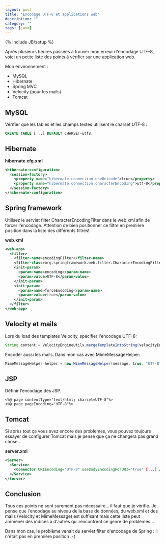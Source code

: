 ```yaml
---
layout: post
title: "Encodage UTF-8 et applications web"
description: ""
category: ""
tags: [java]
---
```

{% include JB/setup %}

Après plusieurs heures passées à trouver mon erreur d'encodage UTF-8, voici un petite liste des points à vérifier sur une application web.

Mon environnement :

* MySQL
* Hibernate
* Spring MVC
* Velocity (pour les mails)
* Tomcat

## MySQL

Vérifier que les tables et les champs textes utilisent le charset UTF-8 :

```sql
CREATE TABLE [...] DEFAULT CHARSET=utf8;
```

## Hibernate

**hibernate.cfg.xml**

```xml
<hibernate-configuration>
  <session-factory>
    <property name="hibernate.connection.useUnicode">true</property>
    <property name="hibernate.connection.characterEncoding">utf-8</property>
  </session-factory>
</hibernate-configuration>
```

## Spring framework

Utilisez le servlet filter CharacterEncodingFilter dans le web.xml afin de forcer l'encodage.
Attention de bien positionner ce filtre en première position dans la liste des différents filtres!

**web.xml**

```xml
<web-app>
  <filter>
    <filter-name>encodingFilter</filter-name>
    <filter-class>org.springframework.web.filter.CharacterEncodingFilter</filter-class>
    <init-param>
      <param-name>encoding</param-name>
      <param-value>UTF-8</param-value>
    </init-param>
    <init-param>
      <param-name>forceEncoding</param-name>
      <param-value>true</param-value>
    </init-param>
  </filter>
</web-app>
```

## Velocity et mails

Lors du load des templates Velocity, spécifier l'encodage UTF-8:

```java
String content = VelocityEngineUtils.mergeTemplateIntoString(velocityEngine, fileName, "UTF-8", tokens);
```

Encoder aussi les mails. Dans mon cas avec MimeMessageHelper:

```java
MimeMessageHelper helper = new MimeMessageHelper(message, true, "UTF-8");
```

## JSP

Définir l'encodage des JSP.

```
<%@ page contentType="text/html; charset=UTF-8"%>
<%@ page pageEncoding="UTF-8"%>
```

## Tomcat

Si après tout ça vous avez encore des problèmes, vous pouvez toujours essayer de configurer Tomcat mais je pense que ça ne changera pas grand chose...

**server.xml**

```xml
<Server>
  <Service>
    <Connector URIEncoding="UTF-8" useBodyEncodingForURI="true" [...] />
  </Service>
</Server>
```

## Conclusion

Tous ces points ne sont surement pas nécessaire... il faut que je vérifie. Je pense que l'encodage au niveau de la base de données, du web.xml et des mails (Velocity et MimeMessage) est suffisant mais cette liste peut ammener des indices à d'autres qui rencontrent ce genre de problèmes...

Dans mon cas, le problème venait du servlet filter d'encodage de Spring : il n'était pas en première position :-(